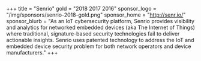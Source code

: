 +++
title = "Senrio"
gold = "2018 2017 2016"
sponsor_logo = "/img/sponsors/senrio-2018-gold.png"
sponsor_home = "http://senr.io/"
sponsor_blurb = "As an IoT cybersecurity platform, Senrio provides visibility and analytics for networked embedded devices (aka The Internet of Things) where traditional, signature-based security technologies fail to deliver actionable insights. Senrio uses patented technology to address the IoT and embedded device security problem for both network operators and device manufacturers."
+++
